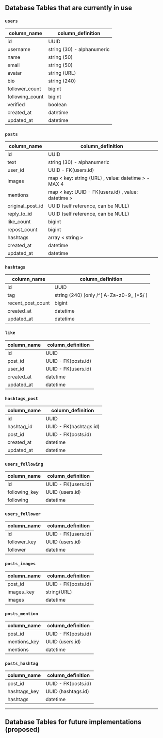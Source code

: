 ## Database Tables that are currently in use

### `users`
| column_name     | column_definition          |
|-----------------|----------------------------|
| id              | UUID                       |
| username        | string (30) - alphanumeric |
| name            | string (50)                |
| email           | string (50)                |
| avatar          | string (URL)               |
| bio             | string (240)               |
| follower_count  | bigint                     |
| following_count | bigint                     |
| verified        | boolean                    |
| created_at      | datetime                   |
| updated_at      | datetime                   |

### `posts`
| column_name      | column_definition                                       |
|------------------|---------------------------------------------------------|
| id               | UUID                                                    |
| text             | string (30) - alphanumeric                              |
| user_id          | UUID - FK(users.id)                                     |
| images           | map < key: string (URL) , value: datetime > - MAX 4     |
| mentions         | map < key: UUID - FK(users.id) , value: datetime >      |
| original_post_id | UUID (self reference, can be NULL)                      |
| reply_to_id      | UUID (self reference, can be NULL)                      |
| like_count       | bigint                                                  |
| repost_count     | bigint                                                  |
| hashtags         | array < string >                                        |
| created_at       | datetime                                                |
| updated_at       | datetime                                                |

### `hashtags`
| column_name       | column_definition                        |
|-------------------|------------------------------------------|
| id                | UUID                                     |
| tag               | string (240) (only /^[ A-Za-z0-9_ ]*$/ ) |
| recent_post_count | bigint                                   |
| created_at        | datetime                                 |
| updated_at        | datetime                                 |

### `like`
| column_name | column_definition   |
|-------------|---------------------|
| id          | UUID                |
| post_id     | UUID - FK(posts.id) |
| user_id     | UUID - FK(users.id) |
| created_at  | datetime            |
| updated_at  | datetime            |

### `hashtags_post`
| column_name | column_definition      |
|-------------|------------------------|
| id          | UUID                   |
| hashtag_id  | UUID - FK(hashtags.id) |
| post_id     | UUID - FK(posts.id)    |
| created_at  | datetime               |
| updated_at  | datetime               |

### `users_following`
| column_name   | column_definition   |
|---------------|---------------------|
| id            | UUID - FK(users.id) |
| following_key | UUID (users.id)     |
| following     | datetime            |

### `users_follower`
| column_name  | column_definition   |
|--------------|---------------------|
| id           | UUID - FK(users.id) |
| follower_key | UUID (users.id)     |
| follower     | datetime            |

### `posts_images`
| column_name | column_definition   |
|-------------|---------------------|
| post_id     | UUID - FK(posts.id) |
| images_key  | string(URL)         |
| images      | datetime            |

### `posts_mention`
| column_name  | column_definition   |
|--------------|---------------------|
| post_id      | UUID - FK(posts.id) |
| mentions_key | UUID (users.id)     |
| mentions     | datetime            |

### `posts_hashtag`
| column_name  | column_definition   |
|--------------|---------------------|
| post_id      | UUID - FK(posts.id) |
| hashtags_key | UUID (hashtags.id)  |
| hashtags     | datetime            |




***

## Database Tables for future implementations (proposed)